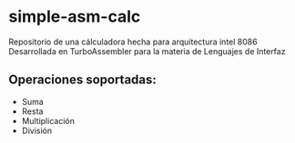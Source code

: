 # simple-asm-calc

Repositorio de una cálculadora hecha para arquitectura intel 8086
Desarrollada en TurboAssembler para la materia de Lenguajes de Interfaz

## Operaciones soportadas:
- Suma
- Resta
- Multiplicación
- División